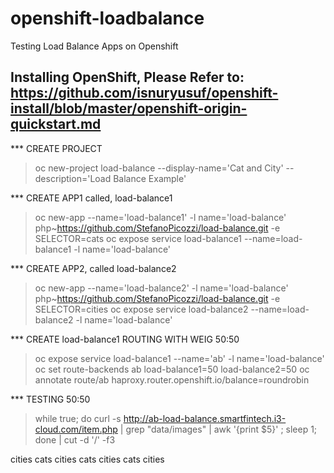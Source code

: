 # openshift-loadbalance
Testing Load Balance Apps on Openshift
## Installing OpenShift, Please Refer to: https://github.com/isnuryusuf/openshift-install/blob/master/openshift-origin-quickstart.md



*** CREATE PROJECT
>oc new-project load-balance --display-name='Cat and City' --description='Load Balance Example'


*** CREATE APP1 called, load-balance1
>oc new-app --name='load-balance1' -l name='load-balance' php~https://github.com/StefanoPicozzi/load-balance.git -e SELECTOR=cats
>oc expose service load-balance1 --name=load-balance1 -l name='load-balance'


*** CREATE APP2, called load-balance2
>oc new-app --name='load-balance2' -l name='load-balance' php~https://github.com/StefanoPicozzi/load-balance.git -e SELECTOR=cities
>oc expose service load-balance2 --name=load-balance2 -l name='load-balance'


*** CREATE load-balance1 ROUTING WITH WEIG 50:50
>oc expose service load-balance1 --name='ab' -l name='load-balance'  
>oc set route-backends ab load-balance1=50 load-balance2=50
>oc annotate route/ab haproxy.router.openshift.io/balance=roundrobin 


*** TESTING 50:50 
>while true; do curl -s http://ab-load-balance.smartfintech.i3-cloud.com/item.php | grep "data/images" | awk '{print $5}' ; sleep 1; done | cut -d '/' -f3

cities
cats
cities
cats
cities
cats
cities
